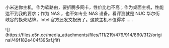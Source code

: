 <p>小米迷你主机，作为软路由，要折腾多网卡，性价比也不高；作为桌面主机，性能达不到我的要求；作为 NAS ，也不如专业 NAS 设备。看评测就是 NUC 华尔街峡谷的换壳贴牌，Intel 官方还发文祝贺了。这款主机不值得冲……</p>
![](https://files.e5n.cc/media_attachments/files/111/219/479/914/860/312/original/49f182e404f395af.jfif)